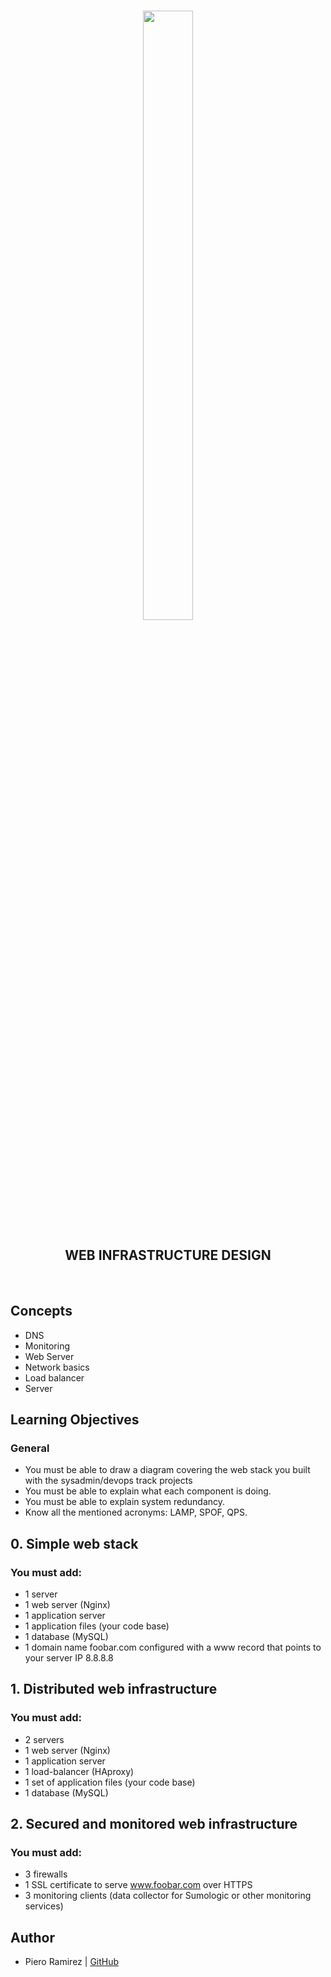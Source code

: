 <br>
<p align="center">
  <img src="https://assets.website-files.com/6105315644a26f77912a1ada/610540e8b4cd6969794fe673_Holberton_School_logo-04-04.svg" height="50%" width="40%"/>
</p>

<h2 align="center"> WEB INFRASTRUCTURE DESIGN</h2>
<br>


## Concepts
- DNS
- Monitoring
- Web Server
- Network basics
- Load balancer
- Server


## Learning Objectives
### General
- You must be able to draw a diagram covering the web stack you built with the sysadmin/devops track projects
- You must be able to explain what each component is doing.
- You must be able to explain system redundancy.
- Know all the mentioned acronyms: LAMP, SPOF, QPS.


## 0. Simple web stack
### You must add:

- 1 server
- 1 web server (Nginx)
- 1 application server
- 1 application files (your code base)
- 1 database (MySQL)
- 1 domain name foobar.com configured with a www record that points to your server IP 8.8.8.8


## 1. Distributed web infrastructure
### You must add:

- 2 servers
- 1 web server (Nginx)
- 1 application server
- 1 load-balancer (HAproxy)
- 1 set of application files (your code base)
- 1 database (MySQL)


## 2. Secured and monitored web infrastructure
### You must add:

- 3 firewalls
- 1 SSL certificate to serve www.foobar.com over HTTPS
- 3 monitoring clients (data collector for Sumologic or other monitoring services)


## Author

- Piero Ramirez | [GitHub](https://github.com/Piero2023)
